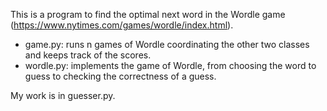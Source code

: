 This is a program to find the optimal next word in the Wordle game (https://www.nytimes.com/games/wordle/index.html).

- game.py: runs n games of Wordle coordinating the other two classes and keeps track of the scores.
- wordle.py: implements the game of Wordle, from choosing the word to guess to checking the correctness of a guess.

My work is in guesser.py.
